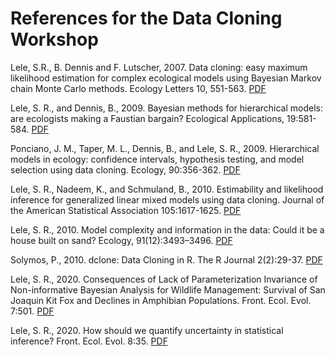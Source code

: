 # References for the Data Cloning Workshop

Lele, S.R., B. Dennis and F. Lutscher, 2007. Data cloning: easy maximum likelihood estimation for complex ecological models using Bayesian Markov chain Monte Carlo methods. Ecology Letters 10, 551-563. [PDF](lele-2007-dc.pdf)

Lele, S. R., and Dennis, B., 2009. Bayesian methods for hierarchical models: are ecologists making a Faustian bargain? Ecological Applications, 19:581-584. [PDF](lele-2009-faustian-bargain.pdf)

Ponciano, J. M., Taper, M. L., Dennis, B., and Lele, S. R., 2009. Hierarchical models in ecology: confidence intervals, hypothesis testing, and model selection using data cloning. Ecology, 90:356-362. [PDF](ponciano-2009.pdf)

Lele, S. R., Nadeem, K., and Schmuland, B., 2010. Estimability and likelihood inference for generalized linear mixed models using data cloning. Journal of the American Statistical Association 105:1617-1625. [PDF](lele-2010-dc.pdf)

Lele, S. R., 2010. Model complexity and information in the data: Could it be a house built on sand? Ecology, 91(12):3493–3496. [PDF](lele-2010-built-on-sand.pdf)

Solymos, P., 2010. dclone: Data Cloning in R. The R Journal 2(2):29-37. [PDF](solymos-2010-dc.pdf)

Lele, S. R., 2020. Consequences of Lack of Parameterization Invariance of Non-informative Bayesian Analysis for Wildlife Management: Survival of San Joaquin Kit Fox and Declines in Amphibian Populations. Front. Ecol. Evol. 7:501. [PDF](lele-2020-parametrization.pdf)

Lele, S. R., 2020. How should we quantify uncertainty in statistical inference? Front. Ecol. Evol. 8:35. [PDF](lele-2020-uncertainty.pdf)
